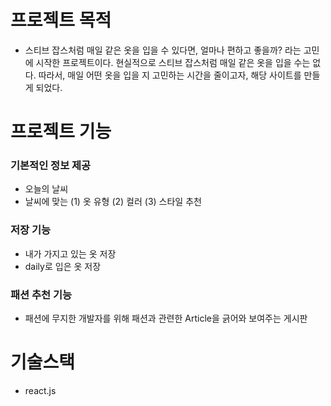 # 프로젝트 목적

- 스티브 잡스처럼 매일 같은 옷을 입을 수 있다면, 얼마나 편하고 좋을까? 라는 고민에 시작한 프로젝트이다. 현실적으로 스티브 잡스처럼 매일 같은 옷을 입을 수는 없다. 따라서, 매일 어떤 옷을 입을 지 고민하는 시간을 줄이고자, 해당 사이트를 만들게 되었다.

# 프로젝트 기능

### 기본적인 정보 제공

- 오늘의 날씨
- 날씨에 맞는 (1) 옷 유형 (2) 컬러 (3) 스타일 추천

### 저장 기능

- 내가 가지고 있는 옷 저장
- daily로 입은 옷 저장

### 패션 추천 기능

- 패션에 무지한 개발자를 위해 패션과 관련한 Article을 긁어와 보여주는 게시판

# 기술스택

- react.js
